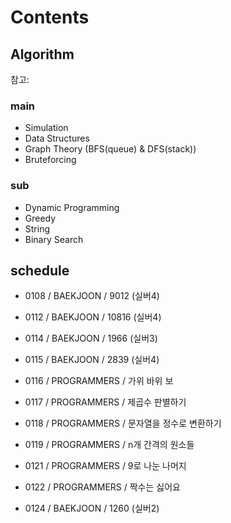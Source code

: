 # Contents

## Algorithm

참고: <!-- https://myeongmy.tistory.com/55 -->

### main

* Simulation
* Data Structures
* Graph Theory (BFS(queue) & DFS(stack))
* Bruteforcing

### sub

* Dynamic Programming
* Greedy
* String
* Binary Search

## schedule

* 0108 / BAEKJOON / 9012 (실버4)
* 0112 / BAEKJOON / 10816 (실버4)

* 0114 / BAEKJOON / 1966 (실버3)
* 0115 / BAEKJOON / 2839 (실버4)
* 0116 / PROGRAMMERS / 가위 바위 보
* 0117 / PROGRAMMERS / 제곱수 판별하기
* 0118 / PROGRAMMERS / 문자열을 정수로 변환하기
* 0119 / PROGRAMMERS / n개 간격의 원소들

* 0121 / PROGRAMMERS / 9로 나눈 나머지
* 0122 / PROGRAMMERS / 짝수는 싫어요
* 0124 / BAEKJOON / 1260 (실버2)
